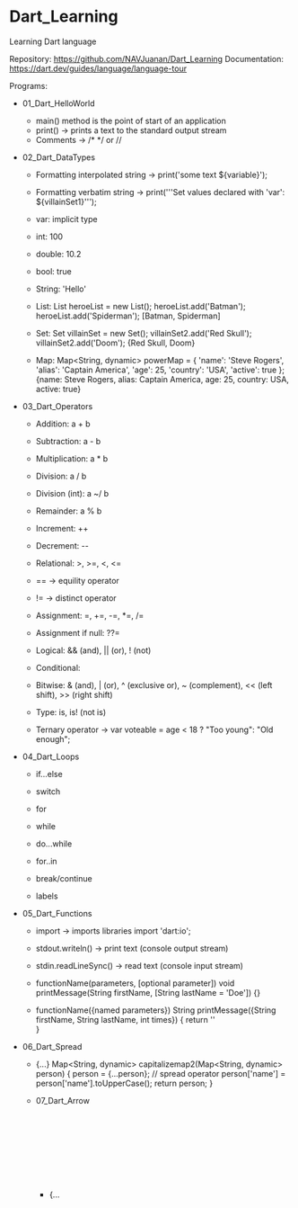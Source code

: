 # Dart_Learning
Learning Dart language


Repository: https://github.com/NAVJuanan/Dart_Learning
Documentation: https://dart.dev/guides/language/language-tour


Programs:


 - 01_Dart_HelloWorld

	- main() method is the point of start of an application
	- print() -> prints a text to the standard output stream
	- Comments -> /* */ or //


 - 02_Dart_DataTypes

 	- Formatting interpolated string -> print('some text ${variable}'); 
	- Formatting verbatim string -> print('''Set values declared with 'var': ${villainSet1}''');
	
	- var: implicit type

	- int: 100
	- double: 10.2
	- bool: true
	- String: 'Hello'

  	- List: List<String> heroeList = new List();
  			heroeList.add('Batman');
  			heroeList.add('Spiderman');
	[Batman, Spiderman]

  	- Set: Set<String> villainSet = new Set();
  			villainSet2.add('Red Skull');
  			villainSet2.add('Doom');
	{Red Skull, Doom}

	- Map: Map<String, dynamic> powerMap = {
    			'name': 'Steve Rogers',
    			'alias': 'Captain America',
    			'age': 25,
    			'country': 'USA',
    			'active': true
  			};
	{name: Steve Rogers, alias: Captain America, age: 25, country: USA, active: true}


 - 03_Dart_Operators

	- Addition:       a + b
	- Subtraction:    a - b
	- Multiplication: a * b
	- Division:       a / b
	- Division (int): a ~/ b
	- Remainder:      a % b

	- Increment: ++
	- Decrement: --

	- Relational: >, >=, <, <=

	- == -> equility operator
	- != -> distinct operator

	- Assignment: =, +=, -=, *=, /=
	- Assignment if null: ??=

	- Logical: && (and), || (or), ! (not)

	- Conditional:

	- Bitwise: & (and), | (or), ^ (exclusive or), ~ (complement), << (left shift), >> (right shift)

	- Type: is, is! (not is)

	- Ternary operator -> var voteable = age < 18 ? "Too young": "Old enough";


 - 04_Dart_Loops

	- if...else

	- switch

	- for	

	- while

	- do...while

	- for..in

	- break/continue

	- labels


 - 05_Dart_Functions

	- import -> imports libraries
		import 'dart:io';

	- stdout.writeln() -> print text (console output stream)
	- stdin.readLineSync() -> read text (console input stream)

	- <return value> functionName(parameters, [optional parameter])
		void printMessage(String firstName, [String lastName = 'Doe']) {}

	- <return value> functionName({named parameters})
		String printMessage({String firstName, String lastName, int times}) {
			return ''		
		}


 - 06_Dart_Spread

	- <object> {...<object>}
		Map<String, dynamic> capitalizemap2(Map<String, dynamic> person) {
  		person = {...person}; // spread operator
  		person['name'] = person['name'].toUpperCase();
  		return person;
		}


 - 07_Dart_Arrow

	- <object> {...<object>}
		Map<String, dynamic> capitalizemap2(Map<String, dynamic> person) {
  		person = {...person}; // spread operator
  		person['name'] = person['name'].toUpperCase();
  		return person;
		}